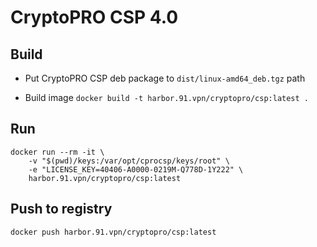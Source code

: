 # CryptoPRO CSP 4.0

## Build

- Put CryptoPRO CSP deb package to `dist/linux-amd64_deb.tgz` path

- Build image `docker build -t harbor.91.vpn/cryptopro/csp:latest .`

## Run

```
docker run --rm -it \
    -v "$(pwd)/keys:/var/opt/cprocsp/keys/root" \
    -e "LICENSE_KEY=40406-A0000-0219M-Q778D-1Y222" \
    harbor.91.vpn/cryptopro/csp:latest
```

## Push to registry

`docker push harbor.91.vpn/cryptopro/csp:latest`
